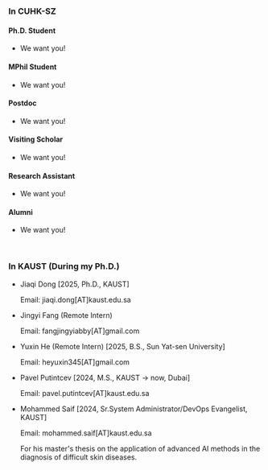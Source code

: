 # 


### In CUHK-SZ

#### Ph.D. Student

- We want you!

#### MPhil Student

- We want you!

#### Postdoc

- We want you!

#### Visiting Scholar

- We want you!

#### Research Assistant

- We want you!

#### Alumni

- We want you!

<br>

### In KAUST (During my Ph.D.)

- Jiaqi Dong [2025, Ph.D., KAUST]

  Email: jiaqi.dong[AT]kaust.edu.sa

- Jingyi Fang (Remote Intern)

  Email: fangjingyiabby[AT]gmail.com

- Yuxin He (Remote Intern) [2025, B.S., Sun Yat-sen University]

  Email: heyuxin345[AT]gmail.com

- Pavel Putintcev [2024, M.S., KAUST -> now, Dubai]

  Email: pavel.putintcev[AT]kaust.edu.sa

- Mohammed Saif [2024, Sr.System Administrator/DevOps Evangelist, KAUST]

  Email: mohammed.saif[AT]kaust.edu.sa

  For his master's thesis on the application of advanced AI methods in the diagnosis of difficult skin diseases.

